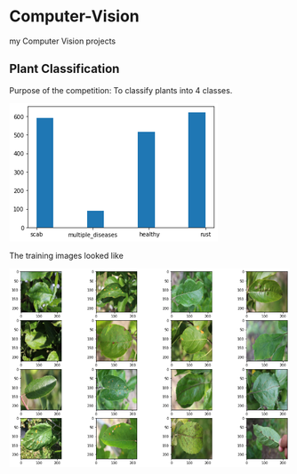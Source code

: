 # Computer-Vision
my Computer Vision projects

## Plant Classification
Purpose of the competition: To classify plants into 4 classes.

![classes](/images/hist_of_classes.png)

The training images looked like

![batch](/images/batch_of_plants.png)
